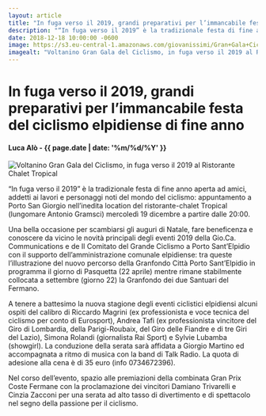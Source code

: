 ```yaml
---
layout: article
title: "In fuga verso il 2019, grandi preparativi per l’immancabile festa del ciclismo elpidiense di fine anno"
description: "“In fuga verso il 2019” è la tradizionale festa di fine anno aperta ad amici, addetti ai lavori e personaggi noti del mondo del ciclismo: appuntamento a Porto San Giorgio nell’inedita location del ristorante-chalet Tropical (lungomare Antonio Gramsci) mercoledì 19 dicembre a partire dalle 20:00."
date: 2018-12-18 10:00:00 -0600
image: https://s3.eu-central-1.amazonaws.com/giovanissimi/Gran+Gala+Ciclismo-In+Fuga+verso+il+2019+-+19122018+volantino.jpeg
imagealt: "Voltanino Gran Gala del Ciclismo, in fuga verso il 2019 al Ristorante Chalet Tropical"
---
```


# In fuga verso il 2019, grandi preparativi per l’immancabile festa del ciclismo elpidiense di fine anno

#### Luca Alò - {{ page.date | date: '%m/%d/%Y' }}

![Voltanino Gran Gala del Ciclismo, in fuga verso il 2019 al Ristorante Chalet Tropical](https://s3.eu-central-1.amazonaws.com/giovanissimi/Gran+Gala+Ciclismo-In+Fuga+verso+il+2019+-+19122018+volantino.jpeg)

“In fuga verso il 2019” è la tradizionale festa di fine anno aperta ad amici, addetti ai lavori e personaggi noti del mondo del ciclismo: appuntamento a Porto San Giorgio nell’inedita location del ristorante-chalet Tropical (lungomare Antonio Gramsci) mercoledì 19 dicembre a partire dalle 20:00.

Una bella occasione per scambiarsi gli auguri di Natale, fare beneficenza e conoscere da vicino le novità principali degli eventi 2019 della Gio.Ca. Communications e de Il Comitato del Grande Ciclismo a Porto Sant’Elpidio con il supporto dell’amministrazione comunale elpidiense: tra queste l’illustrazione del nuovo percorso della Granfondo Città Porto Sant’Elpidio in programma il giorno di Pasquetta (22 aprile) mentre rimane stabilmente collocata a settembre (giorno 22) la Granfondo dei due Santuari del Fermano.

A tenere a battesimo la nuova stagione degli eventi ciclistici elpidiensi alcuni ospiti del calibro di Riccardo Magrini (ex professionista e voce tecnica del ciclismo per conto di Eurosport), Andrea Tafi (ex professionista vincitore del Giro di Lombardia, della Parigi-Roubaix, del Giro delle Fiandre e di tre Giri del Lazio), Simona Rolandi (giornalista Rai Sport) e Sylvie Lubamba (showgirl). La conduzione della serata sarà affidata a Giorgio Martino ed accompagnata a ritmo di musica con la band di Talk Radio. La quota di adesione alla cena è di 35 euro (info 0734672396).

Nel corso dell’evento, spazio alle premiazioni della combinata Gran Prix Coste Fermane con la proclamazione dei vincitori Damiano Trivarelli e Cinzia Zacconi per una serata ad alto tasso di divertimento e di spettacolo nel segno della passione per il ciclismo.